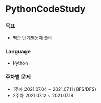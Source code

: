 # PythonCodeStudy

### 목표
- 백준 단계별문제 풀이

### Language
- Python

### 주차별 문제
- 1주차 2021.07.04 ~ 2021.07.11 (BFS/DFS)
- 2주차 2021.07.12 ~ 2021.07.18
